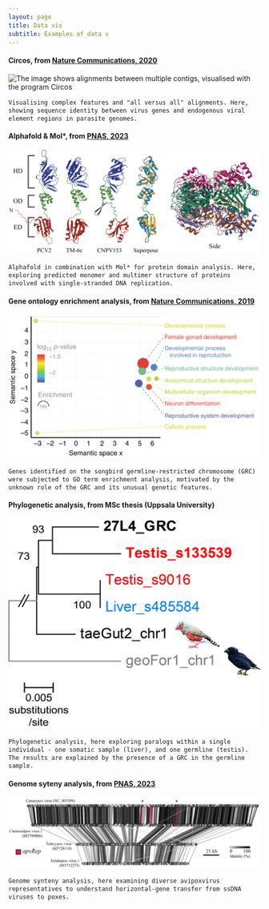 ```yaml
---
layout: page
title: Data vis
subtitle: Examples of data v
---
```


#### Circos, from [Nature Communications, 2020](https://www.nature.com/articles/s41467-020-18474-w)

![The image shows alignments between multiple contigs, visualised with the program Circos](https://CormacKinsella.github.io/assets/img/data_vis-treebeard-circos.png "Circos for visualising complex features and multiple alignments")

```
Visualising complex features and "all versus all" alignments. Here, showing sequence identity between virus genes and endogenous viral element regions in parasite genomes.
```

#### Alphafold & Mol*, from [PNAS, 2023](https://www.pnas.org/doi/10.1073/pnas.2303844120)

![The image shows protein structures, predicted by Alphafold, visualised with the program Mol*](./assets/img/data_vis-PNAS_alphafold.png "Alphafold & Mol* for protein/domain structure analysis")

```
Alphafold in combination with Mol* for protein domain analysis. Here, exploring predicted monomer and multimer structure of proteins involved with single-stranded DNA replication.
```
#### Gene ontology enrichment analysis, from [Nature Communications, 2019](https://www.nature.com/articles/s41467-019-13427-4)

![Alt text](./assets/img/data_vis-GRC-GO-enrichment.png "Gene ontology enrichment on the zebra finch germline-restricted chromosome")

```
Genes identified on the songbird germline-restricted chromosome (GRC) were subjected to GO term enrichment analysis, motivated by the unknown role of the GRC and its unusual genetic features.
```

#### Phylogenetic analysis, from MSc thesis (Uppsala University)

![Alt text](./assets/img/data_vis-UU-thesis-GRC_27L4.jpg "Divergent paralogs within a single zebra finch individual")

```
Phylogenetic analysis, here exploring paralogs within a single individual - one somatic sample (liver), and one germline (testis). The results are explained by the presence of a GRC in the germline sample.
```

#### Genome syteny analysis, from [PNAS, 2023](https://www.pnas.org/doi/10.1073/pnas.2303844120)

![Alt text](./assets/img/data_vis-Draup-genome-synteny.png "text")

```
Genome synteny analysis, here examining diverse avipoxvirus representatives to understand horizontal-gene transfer from ssDNA viruses to poxes. 
```
